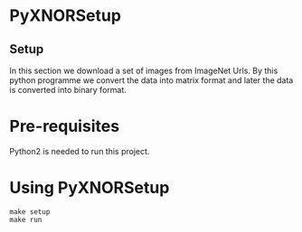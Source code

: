 # PyXNORSetup

## Setup

In this section we download a set of images from ImageNet Urls.  By
this python programme we convert the data into matrix format and later
the data is converted into binary format.

# Pre-requisites

Python2 is needed to run this project. 

# Using PyXNORSetup

```[bash]
make setup
make run
```
